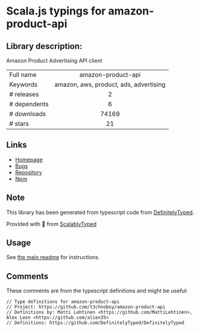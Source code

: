 
# Scala.js typings for amazon-product-api


## Library description:
Amazon Product Advertising API client

|                    |                 |
| ------------------ | :-------------: |
| Full name          | amazon-product-api |
| Keywords           | amazon, aws, product, ads, advertising |
| # releases         | 2 |
| # dependents       | 6 |
| # downloads        | 74169 |
| # stars            | 21 |

## Links
- [Homepage](https://github.com/t3chnoboy/amazon-product-api)
- [Bugs](https://github.com/t3chnoboy/amazon-product-api/issues)
- [Repository](https://github.com/t3chnoboy/amazon-product-api)
- [Npm](https://www.npmjs.com/package/amazon-product-api)
    


## Note
This library has been generated from typescript code from [DefinitelyTyped](https://definitelytyped.org).

Provided with :purple_heart: from [ScalablyTyped](https://github.com/oyvindberg/ScalablyTyped)

## Usage
See [the main readme](../../readme.md) for instructions.

## Comments

These comments are from the typescript definitions and might be useful:
```
// Type definitions for amazon-product-api
// Project: https://github.com/t3chnoboy/amazon-product-api
// Definitions by: Matti Lehtinen <https://github.com/MattiLehtinen>, Alex Leon <https://github.com/alien35>
// Definitions: https://github.com/DefinitelyTyped/DefinitelyTyped

```

